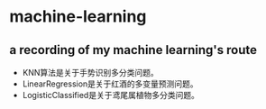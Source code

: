 # machine-learning
## a recording of my machine learning's route

- KNN算法是关于手势识别多分类问题。
- LinearRegression是关于红酒的多变量预测问题。
- LogisticClassified是关于鸢尾属植物多分类问题。
